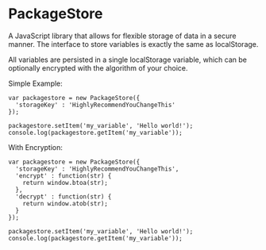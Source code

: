 PackageStore
============

A JavaScript library that allows for flexible storage of data in a secure manner.
The interface to store variables is exactly the same as localStorage.

All variables are persisted in a single localStorage variable, which can be optionally encrypted with the algorithm of your choice.

Simple Example:
```
var packagestore = new PackageStore({
  'storageKey' : 'HighlyRecommendYouChangeThis'
});

packagestore.setItem('my_variable', 'Hello world!');
console.log(packagestore.getItem('my_variable'));
```

With Encryption:
```
var packagestore = new PackageStore({
  'storageKey' : 'HighlyRecommendYouChangeThis',
  'encrypt' : function(str) {
    return window.btoa(str);
  },
  'decrypt' : function(str) {
    return window.atob(str);
  }
});

packagestore.setItem('my_variable', 'Hello world!');
console.log(packagestore.getItem('my_variable'));
```